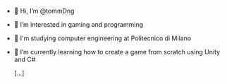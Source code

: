 - 👋 Hi, I’m @tommDng
- 👀 I’m interested in gaming and programming
- 📘 I'm studying computer engineering at Politecnico di Milano
- 🌱 I’m currently learning how to create a game from scratch using Unity and C#
  
  [...]
